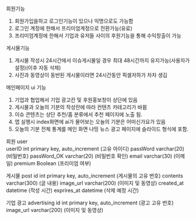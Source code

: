 회원기능
1. 회원가입을하고 로그인기능이 있으나 익명으로도 가능함
2. 로그인 계정에 한해서 프리미엄계정으로 전환가능(유료)
3. 프리미엄계정에 한해서 기업과 유저들 사이의 후원기능을 통해 수익창출이 가능

게시물기능
1. 게시물 작성시 24시간에서 이슈게시물일 경우 최대 48시간까지 유지가능(사용자가 설정)(이후 자동 삭제)
2. 사진과 동영상이 동반된 게시물이라면 24시간동안 픽셀저하가 차차 생김

메인페이지 ui 기능
1. 기업과 협업해서 기업 광고칸 및 후원홍보창이 상단에 있음 
2. 게시물과 오늘의 기분의 작성란에 따라 컨텐츠 카테고리가 바뀜
3. 이슈 콘텐츠는 상단 추천/홈 분류에서 추천 페이지에 노출 됨.
4. 앱 실행시 index화면에 ai가 물어보는 오늘의 기분은 어떠신가요가 있음
5. 오늘의 기분 전체 통계를 메인 화면 나띵 뉴스 광고 페이지에 슬라이드 형식에 포함.


회원 user  
userID int primary key, auto_increment (고유 아이디)
passWord varchar(20) (비밀번호)
passWord_OK  varchar(20) (비밀번호 확인)
email varchar(30) (이메일)
premium Boolean (프리미엄 여부)

게시물 post
id int primary key, auto_increment (게시물의 고유 번호)
contents  varchar(300) (글 내용)
image_url varchar(200) (이미지 및 동영상)
created_at  datetime (작성 시간)
exprires_at datetime (삭제 예정 시간)

기업 광고 advertising
id int primary key, auto_increment (광고 고유 번호)
image_url varchar(200) (이미지 및 동영상)

